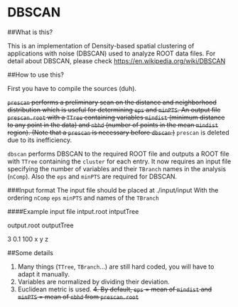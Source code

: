 # DBSCAN

##What is this?

This is an implementation of Density-based spatial clustering of applications with noise (DBSCAN) used to analyze ROOT data files.
For detail about DBSCAN, please check https://en.wikipedia.org/wiki/DBSCAN


##How to use this?

First you have to compile the sources (duh).

~~`prescan` performs a preliminary scan on the distance and neighborhood distribution which is useful for determining `eps` 
and `minPTS`. An output file `prescan.root` with a `TTree` containing variables `mindist` (minimum distance to any point 
in the data) and `nbhd` (number of points in the mean `mindist` region). (Note that a `prescan` is necessary before `dbscan`.)~~
`prescan` is deleted due to its inefficiency.

`dbscan` performs DBSCAN to the required ROOT file and outputs a ROOT file with `TTree` containing the `cluster` for each entry. It 
now requires an input file specifying the number of variables and their `TBranch` names in the analysis (`nComp`). Also the 
`eps` and `minPTS` are required for DBSCAN.

###Input format
The input file should be placed at ./input/input
With the ordering `nComp` `eps` `minPTS` and names of the `TBranch`

####Example input file
intput.root intputTree


output.root outputTree


3
0.1
100
x
y
z

##Some details
1. Many things (`TTree`, `TBranch`...) are still hard coded, you will have to adapt it manually.
2. Variables are normalized by dividing their deviation.
3. Euclidean metric is used.
~~4. By default, `eps` = mean of `mindist` and `minPTS` = mean of `nbhd` from `prescan.root`~~
